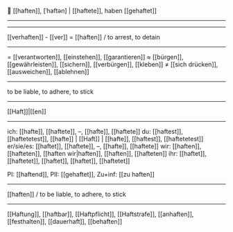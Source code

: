 🤝 [[haften]], [ˈhaftən] | [[haftete]], haben [[gehaftet]]

---

---
[[verhaften]] - [[ver]] = [[haften]] / to arrest, to detain

---
= [[verantworten]], [[einstehen]], [[garantieren]]
≈ [[bürgen]], [[gewährleisten]], [[sichern]], [[verbürgen]], [[kleben]]
≠ [[sich drücken]], [[ausweichen]], [[ablehnen]]

---
to be liable, to adhere, to stick

---
[[Haft]]|[[en]]

---
ich: [[hafte]], [[haftete]], –, [[hafte]], [[haftete]]
du: [[haftest]], [[haftetetest]], [[hafte]] | [[Haft]] | [[hafte]], [[haftest]], [[haftetetest]]
er/sie/es: [[haftet]], [[haftete]], –, [[hafte]], [[haftete]]
wir: [[haften]], [[hafteten]], [[haften wir|haften]], [[haften]], [[hafteten]]
ihr: [[haftet]], [[haftetet]], [[haftet]], [[haftet]], [[haftetet]]

PI: [[haftend]], PII: [[gehaftet]], Zu+inf: [[zu haften]]

---
[[haften]] / to be liable, to adhere, to stick

---
[[Haftung]], [[haftbar]], [[Haftpflicht]], [[Haftstrafe]], [[anhaften]], [[festhalten]], [[dauerhaft]], [[behaften]]
